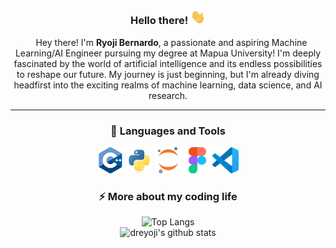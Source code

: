 <div align="center">
  <h3> 
    Hello there! <img src="https://github.com/dreyoji/dreyoji/blob/a05b81839da5b5d153db2f78fdfef38ca01d0f45/gif/waving_hand.gif" width="24px" alt="hi">
  </h3> 
  
  <p align="center">
        &ensp; Hey there! I'm <b>Ryoji Bernardo</b>, a passionate and aspiring Machine Learning/AI Engineer pursuing my degree at Mapua University! I'm deeply fascinated by the world of artificial intelligence and its endless possibilities to reshape our future. My journey is just beginning, but I'm already diving headfirst into the exciting realms of machine learning, data science, and AI research.
  </p>
<div/>
  
<hr>

<div align="center">
  <h3 > 
    🔨 Languages and Tools 
  </h3> 
  
  <a href="http://www.cplusplus.com/" target="_blank"><img alt="CPlusPlus" height ="42px" src="https://raw.githubusercontent.com/dreyoji/dreyoji/main/images/cplusplus-original.svg"></a>
  <a href="https://www.python.org" target="_blank"><img alt="Python" height ="42px" src="https://raw.githubusercontent.com/dreyoji/dreyoji/main/images/python-original.svg"></a>
  <a href="https://jupyter.org/" target="_blank"><img alt="Jupyter" height ="42px" src="https://raw.githubusercontent.com/dreyoji/dreyoji/main/images/jupyter-original.svg"></a>
  <a href="https://www.figma.com/" target="_blank"><img alt="Figma" height ="42px" src="https://raw.githubusercontent.com/dreyoji/dreyoji/main/images/figma-original.svg"></a>
  <a href="https://code.visualstudio.com/" target="_blank"><img alt="VSCode" height ="42px" src="https://raw.githubusercontent.com/dreyoji/dreyoji/main/images/vscode-original.svg"></a>
<div/>

<div align="center">
  <h3> 
    ⚡️ More about my coding life
  </h3>
  
  ![Top Langs](https://github-readme-stats.vercel.app/api/top-langs/?username=dreyoji&layout=compact&hide=Rust,Makefile,LLVM,TypeScript,Shell) <br>
  ![dreyoji's github stats](https://github-readme-stats.vercel.app/api?username=dreyoji&count_private=true&show_icons=true&theme=onedark)
</div>

